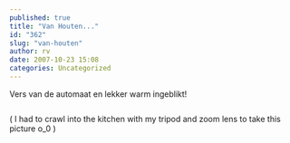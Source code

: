 ```yaml
---
published: true
title: "Van Houten..."
id: "362"
slug: "van-houten"
author: rv
date: 2007-10-23 15:08
categories: Uncategorized
---
```

Vers van de automaat en lekker warm ingeblikt!<br /><br /><a href="http://bp1.blogger.com/_RIq3e2nKDHo/Rx4PMvVHDVI/AAAAAAAAEXQ/55driB1g7hk/s1600-h/smIMG_9081.jpg"><img style="display:block;text-align:center;cursor:pointer;margin:0 auto 10px;" src="http://bp1.blogger.com/_RIq3e2nKDHo/Rx4PMvVHDVI/AAAAAAAAEXQ/55driB1g7hk/s400/smIMG_9081.jpg" alt="" border="0" /></a>( I had to crawl into the kitchen with my tripod and zoom lens to take this picture o_0 )